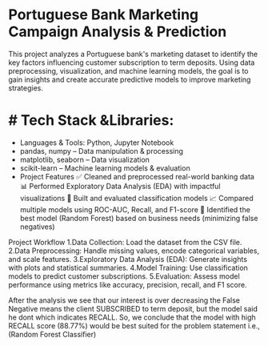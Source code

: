 # Portuguese Bank Marketing Campaign Analysis & Prediction
This project analyzes a Portuguese bank's marketing dataset to identify the key factors influencing customer subscription to term deposits. Using data preprocessing, visualization, and machine learning models, the goal is to gain insights and create accurate predictive models to improve marketing strategies.
# # Tech Stack &Libraries:
* Languages & Tools: Python, Jupyter Notebook
* pandas, numpy – Data manipulation & processing
* matplotlib, seaborn – Data visualization
* scikit-learn – Machine learning models & evaluation
* Project Features
✅ Cleaned and preprocessed real-world banking data
📊 Performed Exploratory Data Analysis (EDA) with impactful visualizations
🤖 Built and evaluated classification models
📈 Compared multiple models using ROC-AUC, Recall, and F1-score
🎯 Identified the best model (Random Forest) based on business needs (minimizing false negatives)

Project Workflow
1.Data Collection: Load the dataset from the CSV file.
2.Data Preprocessing: Handle missing values, encode categorical variables, and scale features.
3.Exploratory Data Analysis (EDA): Generate insights with plots and statistical summaries.
4.Model Training: Use classification models to predict customer subscriptions.
5.Evaluation: Assess model performance using metrics like accuracy, precision, recall, and F1 score.

 After the analysis we see that our interest is over decreasing the False Negative means the client SUBSCRIBED to term deposit, but the model said he dont which indicates RECALL. So, we conclude that the model with high RECALL score (88.77%) would be best suited for the problem statement i.e.,(Random Forest Classifier)

